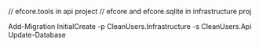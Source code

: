 // efcore.tools in api project
// efcore and efcore.sqlite in infrastructure proj

Add-Migration InitialCreate -p CleanUsers.Infrastructure -s CleanUsers.Api
Update-Database